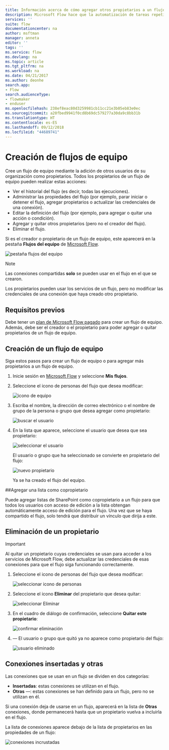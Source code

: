 ```yaml
---
title: Información acerca de cómo agregar otros propietarios a un flujo y crear flujos de equipo | Microsoft Docs
description: Microsoft Flow hace que la automatización de tareas repetitivas sea sencilla. Puede agregar usuarios o grupos como propietarios y colaborar con ellos para diseñar y administrar los flujos.
services: ''
suite: flow
documentationcenter: na
author: msftman
manager: anneta
editor: ''
tags: ''
ms.service: flow
ms.devlang: na
ms.topic: article
ms.tgt_pltfrm: na
ms.workload: na
ms.date: 04/21/2017
ms.author: deonhe
search.app:
- Flow
search.audienceType:
- flowmaker
- enduser
ms.openlocfilehash: 238ef8eac80d3259981cb11cc21e3b05eb83e0ec
ms.sourcegitcommit: a20fbed9941f0cd8b69dc579277a30da9c8bb31b
ms.translationtype: HT
ms.contentlocale: es-ES
ms.lasthandoff: 09/12/2018
ms.locfileid: "44689741"
---
```

# <a name="create-team-flows"></a>Creación de flujos de equipo
Cree un flujo de equipo mediante la adición de otros usuarios de su organización como propietarios. Todos los propietarios de un flujo de equipo pueden realizar estas acciones:

* Ver el historial del flujo (es decir, todas las ejecuciones).
* Administrar las propiedades del flujo (por ejemplo, parar iniciar o detener el flujo, agregar propietarios o actualizar las credenciales de una conexión).
* Editar la definición del flujo (por ejemplo, para agregar o quitar una acción o condición).
* Agregar y quitar otros propietarios (pero no el creador del flujo).
* Eliminar el flujo.

Si es el creador o propietario de un flujo de equipo, este aparecerá en la pestaña **Flujos del equipo** de [Microsoft Flow](https://flow.microsoft.com).

![pestaña flujos del equipo](./media/create-team-flows/addowner5.png)

> [!NOTE]
> Las conexiones compartidas **solo** se pueden usar en el flujo en el que se crearon.
> 
> 

Los propietarios pueden usar los servicios de un flujo, pero no modificar las credenciales de una conexión que haya creado otro propietario.

## <a name="prerequisites"></a>Requisitos previos
Debe tener un [plan de Microsoft Flow pagado](https://flow.microsoft.com/pricing/) para crear un flujo de equipo. Además, debe ser el creador o el propietario para poder agregar o quitar propietarios de un flujo de equipo.

## <a name="create-a-team-flow"></a>Creación de un flujo de equipo
Siga estos pasos para crear un flujo de equipo o para agregar más propietarios a un flujo de equipo.

1. Inicie sesión en [Microsoft Flow](https://flow.microsoft.com) y seleccione **Mis flujos**.
2. Seleccione el icono de personas del flujo que desea modificar:
   
    ![icono de equipo](./media/create-team-flows/addowner1.png)
3. Escriba el nombre, la dirección de correo electrónico o el nombre de grupo de la persona o grupo que desea agregar como propietario:
   
    ![buscar el usuario](./media/create-team-flows/addowner2.png)
4. En la lista que aparece, seleccione el usuario que desea que sea propietario:
   
    ![seleccionar el usuario](./media/create-team-flows/addowner3.png)
   
     El usuario o grupo que ha seleccionado se convierte en propietario del flujo:
   
    ![nuevo propietario](./media/create-team-flows/addowner4.png)
   
     Ya se ha creado el flujo del equipo.

##<a name="add-a-list-as-a-co-owner"></a>Agregar una lista como copropietario

Puede agregar listas de SharePoint como copropietario a un flujo para que todos los usuarios con acceso de edición a la lista obtengan automáticamente acceso de edición para el flujo. Una vez que se haya compartido el flujo, solo tendrá que distribuir un vínculo que dirija a este.

## <a name="remove-an-owner"></a>Eliminación de un propietario
> [!IMPORTANT]
> Al quitar un propietario cuyas credenciales se usan para acceder a los servicios de Microsoft Flow, debe actualizar las credenciales de esas conexiones para que el flujo siga funcionando correctamente.
> 
> 

1. Seleccione el icono de personas del flujo que desea modificar:
   
    ![seleccionar icono de personas](./media/create-team-flows/removeowner1.png)
2. Seleccione el icono **Eliminar** del propietario que desea quitar:
   
    ![seleccionar Eliminar](./media/create-team-flows/removeowner2.png)
3. En el cuadro de diálogo de confirmación, seleccione **Quitar este propietario**:
   
    ![confirmar eliminación](./media/create-team-flows/removeowner3.png)
4. &mdash; El usuario o grupo que quitó ya no aparece como propietario del flujo:
   
    ![usuario eliminado](./media/create-team-flows/removeowner4.png)

## <a name="embedded-and-other-connections"></a>Conexiones insertadas y otras
Las conexiones que se usan en un flujo se dividen en dos categorías:

* **Insertadas**: estas conexiones se utilizan en el flujo.
* **Otras** &mdash;: estas conexiones se han definido para un flujo, pero no se utilizan en él.

Si una conexión deja de usarse en un flujo, aparecerá en la lista de **Otras** conexiones, donde permanecerá hasta que un propietario vuelva a incluirla en el flujo.

La lista de conexiones aparece debajo de la lista de propietarios en las propiedades de un flujo:

![conexiones incrustadas](./media/create-team-flows/embeddedconnections.png)

